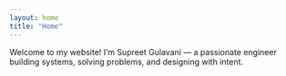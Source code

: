 ```yaml
---
layout: home
title: "Home"
---
```


Welcome to my website! I’m Supreet Gulavani — a passionate engineer building systems, solving problems, and designing with intent.

